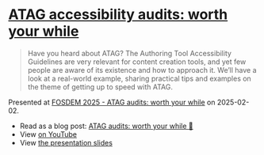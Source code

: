# [ATAG accessibility audits: worth your while](https://thib.me/atag-audits-worth-your-while)

> Have you heard about ATAG?
> The Authoring Tool Accessibility Guidelines are very relevant for content creation tools, and yet few people are aware of its existence and how to approach it.
> We’ll have a look at a real-world example, sharing practical tips and examples on the theme of getting up to speed with ATAG.

Presented at [FOSDEM 2025 - ATAG audits: worth your while](https://fosdem.org/2025/schedule/event/fosdem-2025-5806-atag-accessibility-audits-worth-your-while/) on 2025-02-02.

- Read as a blog post: [ATAG audits: worth your while 🔎](https://thib.me/atag-audits-worth-your-while)
- View [on YouTube](https://www.youtube.com/watch?v=F9V5MH3p6b4)
- View [the presentation slides](https://thib.me/talks/atag/)
